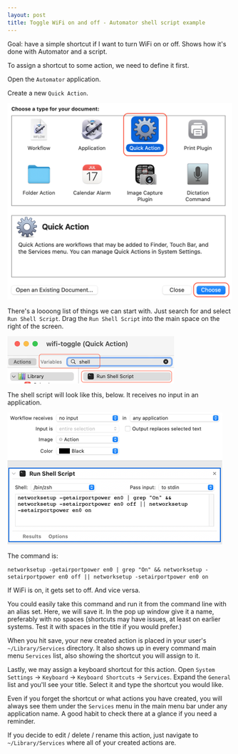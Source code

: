 ```yaml
---
layout: post
title: Toggle WiFi on and off - Automator shell script example
---
```


Goal: have a simple shortcut if I want to turn WiFi on or off. Shows how it's done with Automator and a script.

To assign a shortcut to some action, we need to define it first.

Open the `Automator` application.

Create a new `Quick Action`.

<!-- ![2023-06-13a](/assets/images/2023-06-13a.png) -->

<img src="/assets/images/2023-06-13a.png" width="521px;" />

There's a loooong list of things we can start with. Just search for and select `Run Shell Script`. Drag the `Run Shell Script` into the main space on the right of the screen.

<!-- ![2023-06-13b](/assets/images/2023-06-13b.png) -->

<img src="/assets/images/2023-06-13b.png" width="374px;" />


The shell script will look like this, below. It receives no input in an application.

<!-- ![2023-06-13c](/assets/images/2023-06-13c.png) -->

<img src="/assets/images/2023-06-13c.png" width="482px;" />


The command is:
```
networksetup -getairportpower en0 | grep "On" && networksetup -setairportpower en0 off || networksetup -setairportpower en0 on
```

If WiFi is on, it gets set to off. And vice versa.

You could easily take this command and run it from the command line with an alias set. Here, we will save it. In the pop up window give it a name, preferably with no spaces (shortcuts may have issues, at least on earlier systems. Test it with spaces in the title if you would prefer.)

When you hit save, your new created action is placed in your user's `~/Library/Services` directory. It also shows up in every command main menu `Services` list, also showing the shortcut you will assign to it.

Lastly, we may assign a keyboard shortcut for this action. Open `System Settings` → `Keyboard` → `Keyboard Shortcuts` → `Services`. Expand the `General` list and you'll see your title. Select it and type the shortcut you would like.

Even if you forget the shortcut or what actions you have created, you will always see them under the `Services` menu in the main menu bar under any application name. A good habit to check there at a glance if you need a reminder.

If you decide to edit / delete / rename this action, just navigate to `~/Library/Services` where all of your created actions are.
